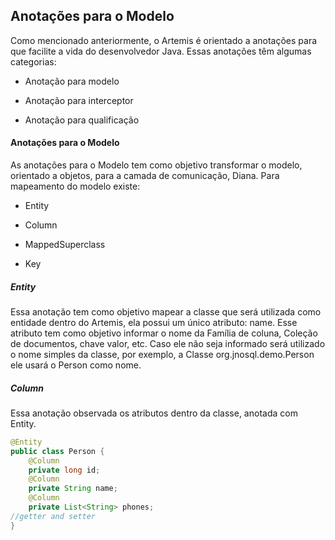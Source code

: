 ## Anotações para o Modelo

Como mencionado anteriormente, o Artemis é orientado a anotações para que facilite a vida do desenvolvedor Java. Essas anotações têm algumas categorias:

* Anotação para modelo

* Anotação para interceptor

* Anotação para qualificação

#### Anotações para o Modelo

As anotações para o Modelo tem como objetivo transformar o modelo, orientado a objetos, para a camada de comunicação, Diana. Para mapeamento do modelo existe:



* Entity

* Column

* MappedSuperclass

* Key



##### Entity

Essa anotação tem como objetivo mapear a classe que será utilizada como entidade dentro do Artemis, ela possui um único atributo: name. Esse atributo tem como objetivo informar o nome da Família de coluna, Coleção de documentos, chave valor, etc. Caso ele não seja informado será utilizado o nome simples da classe, por exemplo, a Classe org.jnosql.demo.Person ele usará o Person como nome.

##### Column

Essa anotação observada os atributos dentro da classe, anotada com Entity.

```java
@Entity
public class Person {
    @Column
    private long id;
    @Column
    private String name;
    @Column
    private List<String> phones;
//getter and setter
}
```



